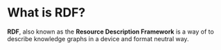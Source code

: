 # What is RDF?

__RDF__, also known as the __Resource Description Framework__ is a way of to describe knowledge graphs in a device and format neutral way. 